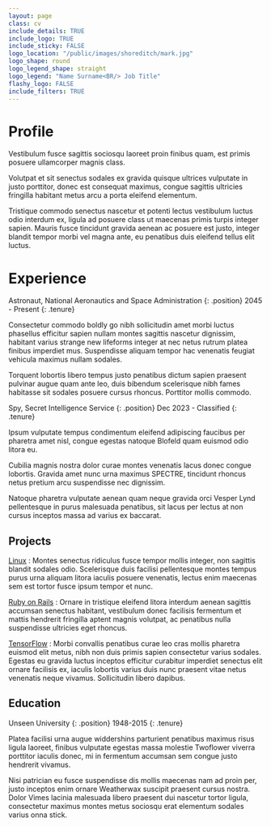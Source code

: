 ```yaml
---
layout: page
class: cv
include_details: TRUE
include_logo: TRUE
include_sticky: FALSE
logo_location: "/public/images/shoreditch/mark.jpg"
logo_shape: round
logo_legend_shape: straight
logo_legend: "Name Surname<BR/> Job Title"
flashy_logo: FALSE
include_filters: TRUE
---
```


# Profile

<div id="filter"></div><div id="blog_posts"></div>

Vestibulum fusce sagittis sociosqu laoreet proin finibus quam, est primis
posuere ullamcorper magnis class.

Volutpat et sit senectus sodales ex gravida quisque ultrices vulputate in justo
porttitor, donec est consequat maximus, congue sagittis ultricies fringilla
habitant metus arcu a porta eleifend elementum.

Tristique commodo senectus nascetur et potenti lectus vestibulum luctus odio
interdum ex, ligula ad posuere class ut maecenas primis turpis integer sapien.
Mauris fusce tincidunt gravida aenean ac posuere est justo, integer blandit
tempor morbi vel magna ante, eu penatibus duis eleifend tellus elit luctus.

# Experience
Astronaut, National Aeronautics and Space Administration
{: .position}
2045 - Present
{: .tenure}

Consectetur commodo boldly go nibh sollicitudin amet morbi luctus phasellus
efficitur sapien nullam montes sagittis nascetur dignissim, habitant varius
strange new lifeforms integer at nec netus rutrum platea finibus imperdiet
mus. Suspendisse aliquam tempor hac venenatis feugiat vehicula maximus nullam
sodales.

Torquent lobortis libero tempus justo penatibus dictum sapien praesent pulvinar
augue quam ante leo, duis bibendum scelerisque nibh fames habitasse sit sodales
posuere cursus rhoncus. Porttitor mollis commodo.

Spy, Secret Intelligence Service
{: .position}
Dec 2023 - Classified
{: .tenure}

Ipsum vulputate tempus condimentum eleifend adipiscing faucibus per pharetra
amet nisl, congue egestas natoque Blofeld quam euismod odio litora eu.

Cubilia magnis nostra dolor curae montes venenatis lacus donec congue lobortis.
Gravida amet nunc urna maximus SPECTRE, tincidunt rhoncus netus pretium arcu
suspendisse nec dignissim.

Natoque pharetra vulputate aenean quam neque gravida orci Vesper Lynd
pellentesque in purus malesuada penatibus, sit lacus per lectus at non cursus
inceptos massa ad varius ex baccarat.

## Projects
[Linux](https://github.com/torvalds/linux)
: Montes senectus ridiculus fusce tempor mollis integer, non sagittis blandit
sodales odio. Scelerisque duis facilisi pellentesque montes tempus purus urna
aliquam litora iaculis posuere venenatis, lectus enim maecenas sem est tortor
fusce ipsum tempor et nunc.

[Ruby on Rails](https://github.com/rails/rails)
: Ornare in tristique eleifend litora interdum aenean sagittis accumsan senectus
habitant, vestibulum donec facilisis fermentum et mattis hendrerit fringilla
aptent magnis volutpat, ac penatibus nulla suspendisse ultricies eget rhoncus.

[TensorFlow](https://github.com/tensorflow/tensorflow)
: Morbi convallis penatibus curae leo cras mollis pharetra euismod elit metus,
nibh non duis primis sapien consectetur varius sodales. Egestas eu gravida
luctus inceptos efficitur curabitur imperdiet senectus elit ornare facilisis ex,
iaculis lobortis varius duis nunc praesent vitae netus venenatis neque vivamus.
Sollicitudin libero dapibus.

## Education
Unseen University
{: .position}
1948-2015
{: .tenure}

Platea facilisi urna augue widdershins parturient penatibus maximus risus ligula
laoreet, finibus vulputate egestas massa molestie Twoflower viverra porttitor
iaculis donec, mi in fermentum accumsan sem congue justo hendrerit vivamus.

Nisi patrician eu fusce suspendisse dis mollis maecenas nam ad proin per, justo
inceptos enim ornare Weatherwax suscipit praesent cursus nostra. Dolor Vimes
lacinia malesuada libero praesent dui nascetur tortor ligula, consectetur
maximus montes metus sociosqu erat elementum sodales varius onna stick.

